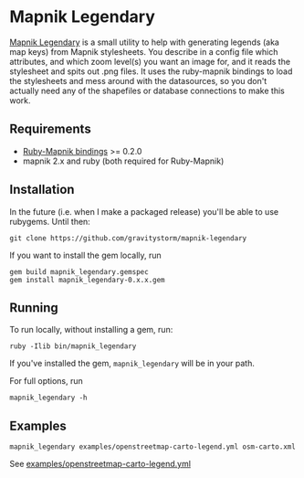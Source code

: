 # Mapnik Legendary

[Mapnik Legendary](https://github.com/gravitystorm/mapnik-legendary) is a small utility to help with generating legends (aka map keys) from Mapnik stylesheets. You describe in a config file which attributes, and which zoom level(s) you want an image for, and it reads the stylesheet and spits out .png files. It uses the ruby-mapnik bindings to load the stylesheets and mess around with the datasources, so you don't actually need any of the shapefiles or database connections to make this work.

## Requirements

* [Ruby-Mapnik bindings](https://github.com/mapnik/Ruby-Mapnik) >= 0.2.0
* mapnik 2.x and ruby (both required for Ruby-Mapnik)

## Installation

In the future (i.e. when I make a packaged release) you'll be able to use rubygems. Until then:

`git clone https://github.com/gravitystorm/mapnik-legendary`

If you want to install the gem locally, run

```
gem build mapnik_legendary.gemspec
gem install mapnik_legendary-0.x.x.gem
```

## Running

To run locally, without installing a gem, run:

`ruby -Ilib bin/mapnik_legendary`

If you've installed the gem, `mapnik_legendary` will be in your path.

For full options, run

`mapnik_legendary -h`

## Examples

`mapnik_legendary examples/openstreetmap-carto-legend.yml osm-carto.xml`

See [examples/openstreetmap-carto-legend.yml](examples/openstreetmap-carto-legend.yml)
